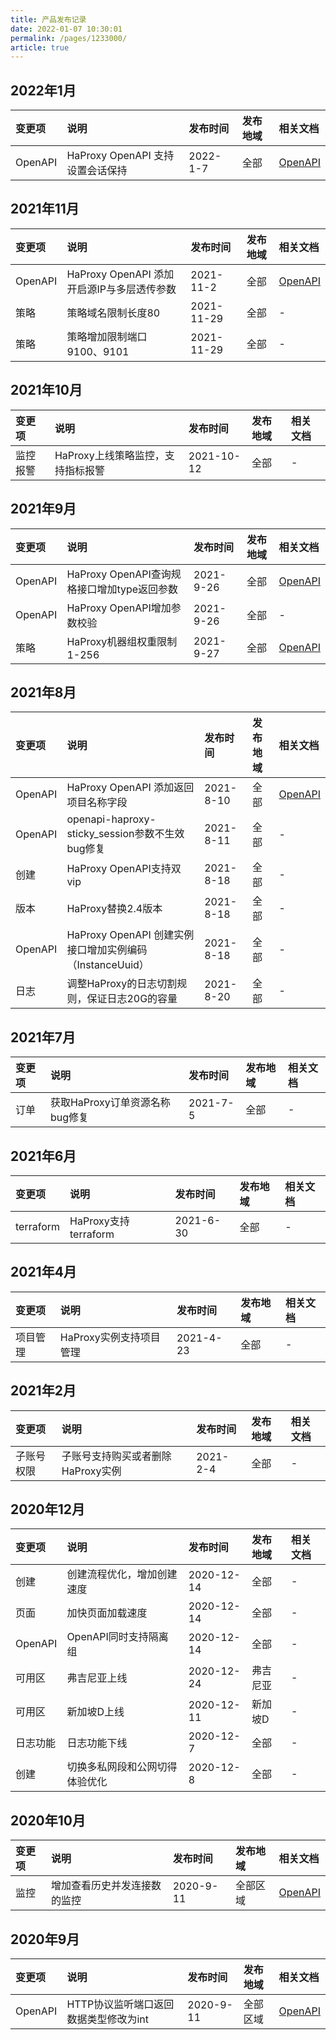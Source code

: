 ```yaml
---
title: 产品发布记录
date: 2022-01-07 10:30:01
permalink: /pages/1233000/
article: true
---
```


## 2022年1月

| 变更项  | 说明                             | 发布时间 | 发布地域 | 相关文档                                                     |
| :------ | :------------------------------- | :------- | :------- | :----------------------------------------------------------- |
| OpenAPI | HaProxy OpenAPI 支持设置会话保持 | 2022-1-7 | 全部     | [OpenAPI](./09.API文档/03.监听策略相关接口/00.查询监听策略列表.md) |

## 2021年11月

| 变更项  | 说明                                       | 发布时间   | 发布地域 | 相关文档                                                     |
| :------ | :----------------------------------------- | :--------- | :------- | :----------------------------------------------------------- |
| OpenAPI | HaProxy OpenAPI 添加开启源IP与多层透传参数 | 2021-11-2  | 全部     | [OpenAPI](./09.API文档/03.监听策略相关接口/01.修改监听策略.md) |
| 策略    | 策略域名限制长度80                         | 2021-11-29 | 全部     | -                                                            |
| 策略    | 策略增加限制端口9100、9101                 | 2021-11-29 | 全部     | -                                                            |

## 2021年10月

| 变更项   | 说明                              | 发布时间   | 发布地域 | 相关文档 |
| :------- | :-------------------------------- | :--------- | :------- | :------- |
| 监控报警 | HaProxy上线策略监控，支持指标报警 | 2021-10-12 | 全部     | -        |

## 2021年9月

| 变更项  | 说明                                        | 发布时间  | 发布地域 | 相关文档                                                     |
| :------ | :------------------------------------------ | :-------- | :------- | :----------------------------------------------------------- |
| OpenAPI | HaProxy OpenAPI查询规格接口增加type返回参数 | 2021-9-26 | 全部     | [OpenAPI](./09.API文档/02.实例相关接口/01.查询负载均衡HaProxy支持类型与规格.md) |
| OpenAPI | HaProxy OpenAPI增加参数校验                 | 2021-9-26 | 全部     | -                                                            |
| 策略    | HaProxy机器组权重限制1-256                  | 2021-9-27 | 全部     | [OpenAPI](./09.API文档/03.监听策略相关接口/01.修改监听策略.md) |

## 2021年8月

| 变更项  | 说明                                                     | 发布时间  | 发布地域 | 相关文档                                                     |
| :------ | :------------------------------------------------------- | :-------- | :------- | :----------------------------------------------------------- |
| OpenAPI | HaProxy OpenAPI 添加返回项目名称字段                     | 2021-8-10 | 全部     | [OpenAPI](./09.API文档/02.实例相关接口/03.查询负载均衡HaProxy实例列表.md) |
| OpenAPI | openapi-haproxy-sticky_session参数不生效bug修复          | 2021-8-11 | 全部     | -                                                            |
| 创建    | HaProxy OpenAPI支持双vip                                 | 2021-8-18 | 全部     | -                                                            |
| 版本    | HaProxy替换2.4版本                                       | 2021-8-18 | 全部     | -                                                            |
| OpenAPI | HaProxy OpenAPI 创建实例接口增加实例编码（InstanceUuid） | 2021-8-18 | 全部     | -                                                            |
| 日志    | 调整HaProxy的日志切割规则，保证日志20G的容量             | 2021-8-20 | 全部     | -                                                            |

## 2021年7月

| 变更项 | 说明                           | 发布时间 | 发布地域 | 相关文档 |
| :----- | :----------------------------- | :------- | :------- | :------- |
| 订单   | 获取HaProxy订单资源名称bug修复 | 2021-7-5 | 全部     | -        |

## 2021年6月

| 变更项    | 说明                 | 发布时间  | 发布地域 | 相关文档 |
| :-------- | :------------------- | :-------- | :------- | :------- |
| terraform | HaProxy支持terraform | 2021-6-30 | 全部     | -        |

## 2021年4月

| 变更项   | 说明                    | 发布时间  | 发布地域 | 相关文档 |
| :------- | :---------------------- | :-------- | :------- | :------- |
| 项目管理 | HaProxy实例支持项目管理 | 2021-4-23 | 全部     | -        |

## 2021年2月

| 变更项     | 说明                              | 发布时间 | 发布地域 | 相关文档 |
| :--------- | :-------------------------------- | :------- | :------- | :------- |
| 子账号权限 | 子账号支持购买或者删除HaProxy实例 | 2021-2-4 | 全部     | -        |

## 2020年12月

| 变更项   | 说明                           | 发布时间   | 发布地域 | 相关文档 |
| :------- | :----------------------------- | :--------- | :------- | :------- |
| 创建     | 创建流程优化，增加创建速度     | 2020-12-14 | 全部     | -        |
| 页面     | 加快页面加载速度               | 2020-12-14 | 全部     | -        |
| OpenAPI  | OpenAPI同时支持隔离组          | 2020-12-14 | 全部     | -        |
| 可用区   | 弗吉尼亚上线                   | 2020-12-24 | 弗吉尼亚 | -        |
| 可用区   | 新加坡D上线                    | 2020-12-11 | 新加坡D  | -        |
| 日志功能 | 日志功能下线                   | 2020-12-7  | 全部     | -        |
| 创建     | 切换多私网段和公网切得体验优化 | 2020-12-8  | 全部     | -        |

## 2020年10月

| 变更项 | 说明                         | 发布时间  | 发布地域 | 相关文档                                                     |
| :----- | :--------------------------- | :-------- | :------- | :----------------------------------------------------------- |
| 监控   | 增加查看历史并发连接数的监控 | 2020-9-11 | 全部区域 | [OpenAPI](./09.API文档/05.监控相关接口/00.查询负载均衡指标监控.md) |

## 2020年9月

| 变更项  | 说明                                  | 发布时间  | 发布地域 | 相关文档                                                     |
| :------ | :------------------------------------ | :-------- | :------- | :----------------------------------------------------------- |
| OpenAPI | HTTP协议监听端口返回数据类型修改为int | 2020-9-11 | 全部区域 | [OpenAPI](./09.API文档/03.监听策略相关接口/01.修改监听策略.md) |

